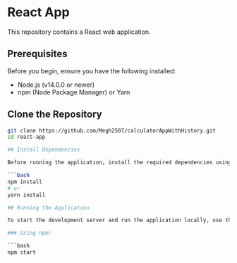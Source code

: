 # React App

This repository contains a React web application.

## Prerequisites

Before you begin, ensure you have the following installed:

- Node.js (v14.0.0 or newer)
- npm (Node Package Manager) or Yarn

## Clone the Repository

```bash
git clone https://github.com/Megh2507/calculatorAppWithHistory.git
cd react-app

## Install Dependencies

Before running the application, install the required dependencies using npm (Node Package Manager) or Yarn. Navigate to the project directory in your terminal and execute the following command:

```bash
npm install
# or
yarn install

## Running the Application

To start the development server and run the application locally, use the following command:

### Using npm:

```bash
npm start
